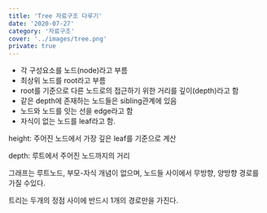 ```yaml
---
title: 'Tree 자료구조 다루기'
date: '2020-07-27'
category: '자료구조'
cover: '../images/tree.png'
private: true
---
```


- 각 구성요소를 노드(node)라고 부름
- 최상위 노드를 root라고 부름
- root를 기준으로 다른 노드로의 접근하기 위한 거리를 깊이(depth)라고 함
- 같은 depth에 존재하는 노드들은 sibling관계에 있음
- 노드와 노드를 잇는 선을 edge라고 함
- 자식이 없는 노드를 leaf라고 함.

height: 주어진 노드에서 가장 깊은 leaf를 기준으로 계산

depth: 루트에서 주어진 노드까지의 거리

그래프는 루트노드, 부모-자식 개념이 없으며, 노드들 사이에서 무방향, 양방향 경로를 가질 수있다.

트리는 두개의 정점 사이에 반드시 1개의 경로만을 가진다.
